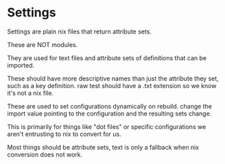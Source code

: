 # Settings

Settings are plain nix files that return attribute sets.

These are NOT modules.

They are used for text files and attribute sets of definitions that can be imported.

These should have more descriptive names than just the attribute they set, such as a key definition. raw test should have a .txt extension so we know it's not a nix file.

These are used to set configurations dynamically on rebuild. change the import value pointing to the configuration and the resulting sets change.

This is primarily for things like "dot files" or specific configurations we aren't entrusting to nix to convert for us.

Most things should be attribute sets, text is only a fallback when nix conversion does not work.